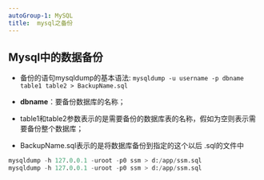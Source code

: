 ```yaml
---
autoGroup-1: MySQL
title:  mysql之备份
---
```


## Mysql中的数据备份

- 备份的语句mysqldump的基本语法:
`mysqldump -u username -p dbname table1 table2 > BackupName.sql`

+ **dbname**：要备份数据库的名称；

+ table1和table2参数表示的是需要备份的数据库表的名称，假如为空则表示需要备份整个数据库；

+ BackupName.sql表示的是将数据库备份到指定的这个以后 .sql的文件中
  
```sql
mysqldump -h 127.0.0.1 -uroot -p0 ssm > d:/app/ssm.sql
mysqldump -h 127.0.0.1 -uroot -p0 ssm > d:/app/ssm.sql

```